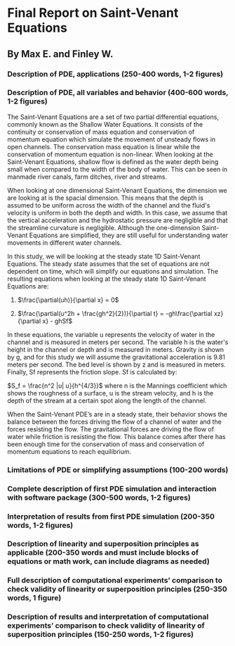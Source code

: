 # Final Report on Saint-Venant Equations
## By Max E. and Finley W.

### Description of PDE, applications (250-400 words, 1-2 figures)

### Description of PDE, all variables and behavior (400-600 words, 1-2 figures)

The Saint-Venant Equations are a set of two partial differential equations, commonly known as the Shallow Water Equations. It consists of the continuity or conservation of mass equation and conservation of momentum equation which simulate the movement of unsteady flows in open channels. The conservation mass equation is linear while the conservation of momentum equation is non-linear. When looking at the Saint-Venant Equations, shallow flow is defined as the water depth being small when compared to the width of the body of water. This can be seen in manmade river canals, farm ditches, river and streams. 

When looking at one dimensional Saint-Venant Equations, the dimension we are looking at is the spacial dimension. This means that the depth is assumed to be uniform across the width of the channel and the fluid's velocity is uniform in both the depth and width. In this case, we assume that the vertical acceleration and the hydrostatic pressure are negligible and that the streamline curvature is negligible. Although the one-dimension Saint-Venant Equations are simplified, they are still useful for understanding water movements in different water channels. 

In this study, we will be looking at the steady state 1D Saint-Venant Equations. The steady state assumes that the set of equations are not dependent on time, which will simplify our equations and simulation. The resulting equations when looking at the steady state 1D Saint-Venant Equations are:  

1) $\frac{\partial(uh)}{\partial x} = 0$

2) $\frac{\partial(u^2h + \frac{gh^2}{2})}{\partial t} = -gh\frac{\partial xz}{\partial x} - ghSf$

In these equations, the variable u represents the velocity of water in the channel and is measured in meters per second. The variable h is the water's height in the channel or depth and is measured in meters. Gravity is shown by g, and for this study we will assume the gravitational acceleration is 9.81 meters per second. The bed level is shown by z and is measured in meters. Finally, Sf represents the friction slope. Sf is calculated by: 

$S_f = \frac{n^2 |u| u}{h^{4/3}}$
where n is the Mannings coefficient which shows the roughness of a surface, u is the stream velocity, and h is the depth of the stream at a certain spot along the length of the channel. 

When the Saint-Venant PDE’s are in a steady state, their behavior shows the balance between the forces driving the flow of a channel of water and the forces resisting the flow. The gravitational forces are driving the flow of water while friction is resisting the flow. This balance comes after there has been enough time for the conservation of mass and conservation of momentum equations to reach equilibrium.  

### Limitations of PDE or simplifying assumptions (100-200 words)

### Complete description of first PDE simulation and interaction with software package (300-500 words, 1-2 figures)

### Interpretation of results from first PDE simulation (200-350 words, 1-2 figures)

### Description of linearity and superposition principles as applicable (200-350 words and must include blocks of equations or math work, can include diagrams as needed)

### Full description of computational experiments’ comparison to check validity of linearity or superposition principles (250-350 words, 1 figure)

### Description of results and interpretation of computational experiments’ comparison to check validity of linearity of superposition principles (150-250 words, 1-2 figures)
